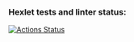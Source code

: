 ### Hexlet tests and linter status:
[![Actions Status](https://github.com/sulianova/frontend-project-44/workflows/hexlet-check/badge.svg)](https://github.com/sulianova/frontend-project-44/actions)